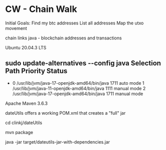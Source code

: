 # CW - Chain Walk
Initial Goals:
  Find my btc addresses
  List all addresses
  Map the utxo movement

chain links java - blockchain addresses and transactions

Ubuntu 20.04.3 LTS

sudo update-alternatives --config java
  Selection    Path                                         Priority   Status
------------------------------------------------------------
* 0            /usr/lib/jvm/java-17-openjdk-amd64/bin/java   1711      auto mode
  1            /usr/lib/jvm/java-11-openjdk-amd64/bin/java   1111      manual mode
  2            /usr/lib/jvm/java-17-openjdk-amd64/bin/java   1711      manual mode

Apache Maven 3.6.3

dateUtils offers a working POM.xml that creates a "full" jar

cd clinkj/dateUtils

mvn package

java -jar target/dateutils-jar-with-dependencies.jar 
